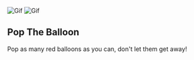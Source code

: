 ![Gif](https://s2.gifyu.com/images/Start.gif)  ![Gif](https://s2.gifyu.com/images/Midgame.gif)


## Pop The Balloon

Pop as many red balloons as you can, don't let them get away!

